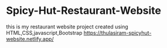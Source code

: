 # Spicy-Hut-Restaurant-Website
this is my restaurant website project created using HTML,CSS,javascript,Bootstrap
https://thulasiram-spicyhut-website.netlify.app/
